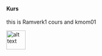 #### Kurs

this is Ramverk1 cours and kmom01

<a href="#"><img src="https://encrypted-tbn0.gstatic.com/images?q=tbn%3AANd9GcTfvczLrPCr-sR2pANoU5NjErH6JYgbkjUEhQ&usqp=CAU" alt="alt text" width="50px" height="whatever"></a>